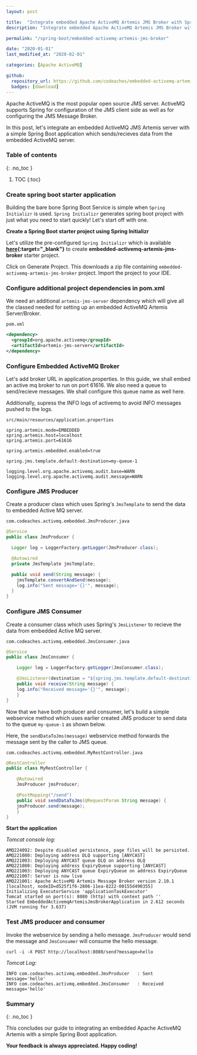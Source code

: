```yaml
---
layout: post

title:  "Integrate embedded Apache ActiveMQ Artemis JMS Broker with Spring Boot application"
description: "Integrate embedded Apache ActiveMQ Artemis JMS Broker with Spring Boot application"

permalink: "/spring-boot/embedded-activemq-artemis-jms-broker"

date: "2020-01-01"
last_modified_at: "2020-02-01"

categories: [Apache ActiveMQ]

github:
  repository_url: https://github.com/codeaches/embedded-activemq-artemis-jms-broker
  badges: [download]
---
```


Apache ActiveMQ is the most popular open source JMS server. ActiveMQ supports Spring for configuration of the JMS client side as well as for configuring the JMS Message Broker.

In this post, let's integrate an embedded ActiveMQ JMS Artemis server with a simple Spring Boot application which sends/recieves data from the embedded ActiveMQ server.<!-- excerpt end -->

### **Table of contents**
{: .no_toc }

1. TOC
{:toc}

### **Create spring boot starter application**

Building the bare bone Spring Boot Service is simple when `Spring Initializr` is used. `Spring Initializr` generates spring boot project with just what you need to start quickly! Let's start off with one.

**Create a Spring Boot starter project using Spring Initializr**

Let's utilize the pre-configured `Spring Initializr` which is available **[here](https://start.spring.io/#!type=maven-project&language=java&platformVersion=2.2.4.RELEASE&packaging=jar&jvmVersion=13&groupId=com.codeaches&artifactId=embedded-activemq-artemis-jms-broker&name=embedded-activemq-artemis-jms-broker&description=demo%20project%20for%20spring%20boot&packageName=com.codeaches.activmq.embedded&dependencies=web,artemis){:target="_blank"}** to create **embedded-activemq-artemis-jms-broker** starter project.

Click on Generate Project. This downloads a zip file containing `embedded-activemq-artemis-jms-broker` project. Import the project to your IDE.

### **Configure additional project dependencies in pom.xml**

We need an additional `artemis-jms-server` dependency which will give all the classed needed for setting up an embedded ActiveMQ Artemis Server/Broker.

`pom.xml`

```xml
<dependency>
  <groupId>org.apache.activemq</groupId>
  <artifactId>artemis-jms-server</artifactId>
</dependency>
```

### **Configure Embedded ActiveMQ Broker**

Let's add broker URL in application.properties. In this guide, we shall embed an active mq broker to run on port 61616. 
We also need a queue to send/recieve messages. We shall configure this queue name as well here.

Additionally, supress the INFO logs of activemq to avoid INFO messages pushed to the logs.

`src/main/resources/application.properties`

```properties
spring.artemis.mode=EMBEDDED
spring.artemis.host=localhost
spring.artemis.port=61616

spring.artemis.embedded.enabled=true

spring.jms.template.default-destination=my-queue-1

logging.level.org.apache.activemq.audit.base=WARN
logging.level.org.apache.activemq.audit.message=WARN
```

### **Configure JMS Producer**

Create a producer class which uses Spring's `JmsTemplate` to send the data to embedded Active MQ server.

`com.codeaches.activmq.embedded.JmsProducer.java`

```java
@Service
public class JmsProducer {

  Logger log = LoggerFactory.getLogger(JmsProducer.class);

  @Autowired
  private JmsTemplate jmsTemplate;

  public void send(String message) {
    jmsTemplate.convertAndSend(message);
    log.info("Sent message='{}'", message);
  }
}
```

### **Configure JMS Consumer**

Create a consumer class which uses Spring's `JmsListener` to recieve the data from embedded Active MQ server.

`com.codeaches.activmq.embedded.JmsConsumer.java`

```java
@Service
public class JmsConsumer {

    Logger log = LoggerFactory.getLogger(JmsConsumer.class);

    @JmsListener(destination = "${spring.jms.template.default-destination}")
    public void receive(String message) {
	log.info("Received message='{}'", message);
    }
}
```

Now that we have both producer and consumer, let's build a simple webservice method which uses earlier created JMS producer to send data to the queue `my-queue-1` as shown below. 

Here, the `sendDataToJms(message)` webservice method forwards the message sent by the caller to JMS queue. 

`com.codeaches.activmq.embedded.MyRestController.java`

```java
@RestController
public class MyRestController {

    @Autowired
    JmsProducer jmsProducer;

    @PostMapping("/send")
    public void sendDataToJms(@RequestParam String message) {
	jmsProducer.send(message);
    }
}
```

**Start the application**

*Tomcat console log:*

```
AMQ224092: Despite disabled persistence, page files will be persisted.
AMQ221080: Deploying address DLQ supporting [ANYCAST]
AMQ221003: Deploying ANYCAST queue DLQ on address DLQ
AMQ221080: Deploying address ExpiryQueue supporting [ANYCAST]
AMQ221003: Deploying ANYCAST queue ExpiryQueue on address ExpiryQueue
AMQ221007: Server is now live
AMQ221001: Apache ActiveMQ Artemis Message Broker version 2.10.1 [localhost, nodeID=d525f1f6-2806-11ea-8222-00155d490355] 
Initializing ExecutorService 'applicationTaskExecutor'
Tomcat started on port(s): 8080 (http) with context path ''
Started EmbeddedActivemqArtemisJmsBrokerApplication in 2.612 seconds (JVM running for 3.637)
```

### **Test JMS producer and consumer**

Invoke the webservice by sending a hello message. `JmsProducer` would send the message and `JmsConsumer` will consume the hello message.

```
curl -i -X POST http://localhost:8080/send?message=hello
```

*Tomcat Log:*

```log
INFO com.codeaches.activmq.embedded.JmsProducer   : Sent message='hello'
INFO com.codeaches.activmq.embedded.JmsConsumer   : Received message='hello'
```

### **Summary**
{: .no_toc }

This concludes our guide to integrating an embedded Apache ActiveMQ Artemis with a simple Spring Boot application.

**Your feedback is always appreciated. Happy coding!**
